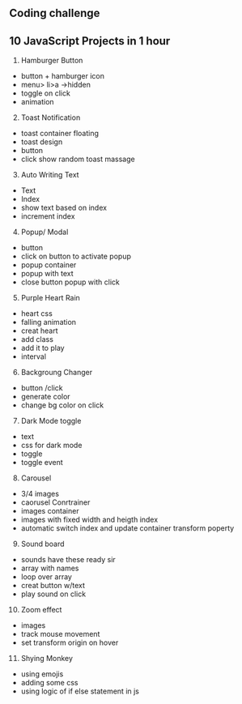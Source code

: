 ## Coding challenge

## 10 JavaScript Projects in 1 hour

1. Hamburger Button

- button + hamburger icon
- menu> li>a ->hidden
- toggle on click
- animation

2. Toast Notification

 - toast container floating
 - toast design
 - button
 - click show random toast massage

3. Auto Writing Text

 - Text
 - Index
 - show text based on index
 - increment index

4. Popup/ Modal

 - button
 - click on button to activate popup
 - popup container
 - popup with text
 - close button popup with click


5. Purple Heart Rain

 - heart css
 - falling animation
 - creat heart
 - add class
 - add it to play
 - interval

6. Backgroung Changer

 - button /click
 - generate color
 - change bg color on click

7. Dark Mode toggle

 - text 
 - css for dark mode
 - toggle
 - toggle event

8. Carousel

 - 3/4 images
 - caorusel Conrtrainer
 - images container
 - images with fixed width and heigth index
 - automatic switch index and update container transform poperty

9. Sound board
 - sounds have these ready sir
 - array with names
 - loop over array
 - creat button w/text
 - play sound on click

10. Zoom effect
 
 - images
 - track mouse movement
 - set transform origin on hover
 
 11. Shying Monkey
 - using emojis
 - adding some css
 - using logic of if else statement in js
